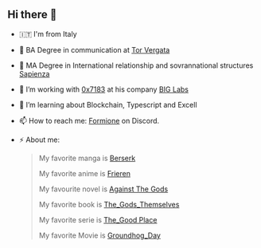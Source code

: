 ## Hi there 👋
- 🇮🇹 I'm from Italy
- 🤔 BA Degree in communication at [Tor Vergata](https://www-2020.comunicazione.lettere.uniroma2.it/)
- 🤔 MA Degree in International relationship and sovrannational structures [Sapienza](https://corsidilaurea.uniroma1.it/it/solr-offerta-formativa-t?f%5B0%5D=field_classe_di_corso:2136)
- 🔭 I’m working with [0x7183](https://github.com/0x7183) at his company [BIG Labs](https://www.biglabs.eu/)
- 🌱 I’m learning about Blockchain, Typescript and Excell
- 📫 How to reach me: [Formione](formione) on Discord.
  
- ⚡ About me:
    > 
    > My favorite manga is [Berserk](https://en.wikipedia.org/wiki/Berserk_(manga))
    >
    > My favorite anime is [Frieren](https://it.wikipedia.org/wiki/Frieren_-_Oltre_la_fine_del_viaggio)
    >
    > My favourite novel is [Against The Gods](https://www.wuxiaworld.com/novel/against-the-gods)
    >
    > My favorite book is [The_Gods_Themselves](https://en.wikipedia.org/wiki/The_Gods_Themselves)
    >
    > My favorite serie is [The_Good Place](https://en.wikipedia.org/wiki/The_Good_Place)
    >
    > My favorite Movie is [Groundhog_Day](https://en.wikipedia.org/wiki/Groundhog_Day_(film))
    
<!--
**Formione/Formione** is a ✨ _special_ ✨ repository because its `README.md` (this file) appears on your GitHub profile.

Here are some ideas to get you started:

- 🔭 I’m currently working on ...
- 🌱 I’m currently learning ...
- 👯 I’m looking to collaborate on ...
- 🤔 I’m looking for help with ...
- 💬 Ask me about ...
- 📫 How to reach me: ...
- 😄 Pronouns: ...
- ⚡ Fun fact: ...
-->
